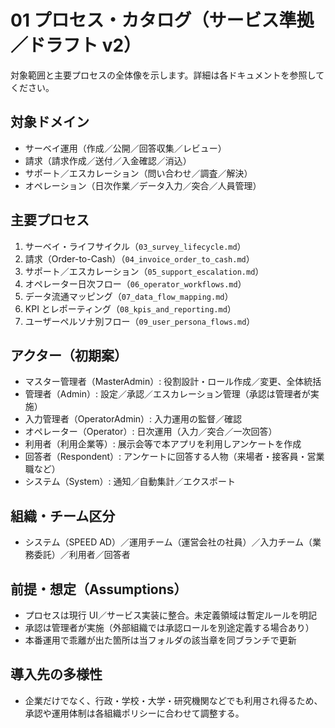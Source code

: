 # 01 プロセス・カタログ（サービス準拠／ドラフト v2）

対象範囲と主要プロセスの全体像を示します。詳細は各ドキュメントを参照してください。

## 対象ドメイン
- サーベイ運用（作成／公開／回答収集／レビュー）
- 請求（請求作成／送付／入金確認／消込）
- サポート／エスカレーション（問い合わせ／調査／解決）
- オペレーション（日次作業／データ入力／突合／人員管理）

## 主要プロセス
1. サーベイ・ライフサイクル（`03_survey_lifecycle.md`）
2. 請求（Order-to-Cash）（`04_invoice_order_to_cash.md`）
3. サポート／エスカレーション（`05_support_escalation.md`）
4. オペレーター日次フロー（`06_operator_workflows.md`）
5. データ流通マッピング（`07_data_flow_mapping.md`）
6. KPI とレポーティング（`08_kpis_and_reporting.md`）
7. ユーザーペルソナ別フロー（`09_user_persona_flows.md`）

## アクター（初期案）
- マスター管理者（MasterAdmin）: 役割設計・ロール作成／変更、全体統括
- 管理者（Admin）: 設定／承認／エスカレーション管理（承認は管理者が実施）
- 入力管理者（OperatorAdmin）: 入力運用の監督／確認
- オペレーター（Operator）: 日次運用（入力／突合／一次回答）
- 利用者（利用企業等）: 展示会等で本アプリを利用しアンケートを作成
- 回答者（Respondent）: アンケートに回答する人物（来場者・接客員・営業職など）
- システム（System）: 通知／自動集計／エクスポート

## 組織・チーム区分
- システム（SPEED AD）／運用チーム（運営会社の社員）／入力チーム（業務委託）／利用者／回答者

## 前提・想定（Assumptions）
- プロセスは現行 UI／サービス実装に整合。未定義領域は暫定ルールを明記
- 承認は管理者が実施（外部組織では承認ロールを別途定義する場合あり）
- 本番運用で乖離が出た箇所は当フォルダの該当章を同ブランチで更新

## 導入先の多様性
- 企業だけでなく、行政・学校・大学・研究機関などでも利用され得るため、承認や運用体制は各組織ポリシーに合わせて調整する。

